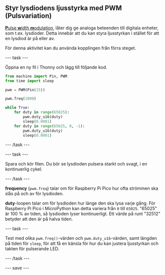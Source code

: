 ## Styr lysdiodens ljusstyrka med PWM (Pulsvariation)

[**P**ulse **w**idth **m**odulation](https://en.wikipedia.org/wiki/Pulse-width_modulation), låter dig ge analoga beteenden till digitala enheter, som t.ex. lysdioder. Detta innebär att du kan styra ljusstyrkan i stället för att en lysdiod är på eller av.

För denna aktivitet kan du använda kopplingen från förra steget.

\--- task ---

Öppna en ny fil i Thonny och lägg till följande kod.

```python
from machine import Pin, PWM
from time import sleep

pwm = PWM(Pin(15))

pwm.freq(1000)

while True:
    for duty in range(65025):
		pwm.duty_u16(duty)
		sleep(0.0001)
	for duty in range(65025, 0, -1):
		pwm.duty_u16(duty)
		sleep(0.0001)
```

\--- /task ---

\--- task ---

Spara och kör filen. Du bör se lysdioden pulsera starkt och svagt, i en kontinuerlig cykel.

\--- /task ---

**frequency** (`pwm.freq`) talar om för Raspberry Pi Pico hur ofta strömmen ska slås på och av för lysdioden.

**duty**-loopen talar om för lysdioden hur länge den ska lysa varje gång. För Raspberry Pi Pico i MicroPython kan detta variera från `0` till `65025`. "65025" är 100 % av tiden, så lysdioden lyser kontinuerligt. Ett värde på runt "32512" betyder att den är på halva tiden.

\--- task ---

Test med olika `pwm.freq()`-värden och `pwm.duty_u16`-värden, samt längden på tiden för `sleep`, för att få en känsla för hur du kan justera ljusstyrkan och takten för pulserande LED.

\--- /task ---

\--- save ---
